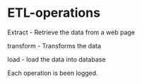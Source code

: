 # ETL-operations
Extract - Retrieve the data from a web page 

transform - Transforms the data

load - load the data into database

Each operation is been logged.
